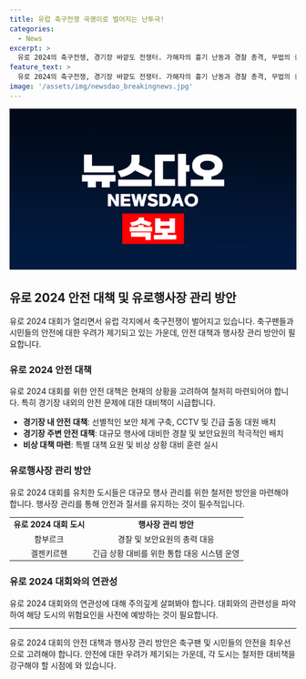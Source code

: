 ```yaml
---
title: 유럽 축구전쟁 곡괭이로 벌어지는 난투극!
categories:
  - News
excerpt: >
  유로 2024의 축구전쟁, 경기장 바깥도 전쟁터. 가해자의 흉기 난동과 경찰 총격, 무법의 증거. 독일 함부르크와 겔젠키르헨에서는 시민들과 경찰 위협하는 사건 발생. 유로 대회 시작으로 세계 축구팬 몰려드는 독일, IS 테러위협까지. 게임을 넘어선 폭력으로 축제 뒤편에는 긴장감. -김호영
feature_text: >
  유로 2024의 축구전쟁, 경기장 바깥도 전쟁터. 가해자의 흉기 난동과 경찰 총격, 무법의 증거. 독일 함부르크와 겔젠키르헨에서는 시민들과 경찰 위협하는 사건 발생. 유로 대회 시작으로 세계 축구팬 몰려드는 독일, IS 테러위협까지. 게임을 넘어선 폭력으로 축제 뒤편에는 긴장감. -김호영
image: '/assets/img/newsdao_breakingnews.jpg'
---
```


<p><img src="/assets/img/newsdao_breakingnews.jpg" alt="firstkoreanews 속보" /></p>

<h2 data-ke-size="size26">유로 2024 안전 대책 및 유로행사장 관리 방안</h2>

<p data-ke-size="size16">유로 2024 대회가 열리면서 유럽 각지에서 축구전쟁이 벌어지고 있습니다. 축구팬들과 시민들의 안전에 대한 우려가 제기되고 있는 가운데, 안전 대책과 행사장 관리 방안이 필요합니다.</p>

<h3>유로 2024 안전 대책</h3>

<p data-ke-size="size16">유로 2024 대회를 위한 안전 대책은 현재의 상황을 고려하여 철저히 마련되어야 합니다. 특히 경기장 내외의 안전 문제에 대한 대비책이 시급합니다.</p>

<ul>
    <li><b>경기장 내 안전 대책</b>: 선별적인 보안 체계 구축, CCTV 및 긴급 출동 대원 배치</li>
    <li><b>경기장 주변 안전 대책</b>: 대규모 행사에 대비한 경찰 및 보안요원의 적극적인 배치</li>
    <li><b>비상 대책 마련</b>: 특별 대책 요원 및 비상 상황 대비 훈련 실시</li>
</ul>

<h3>유로행사장 관리 방안</h3>

<p data-ke-size="size16">유로 2024 대회를 유치한 도시들은 대규모 행사 관리를 위한 철저한 방안을 마련해야 합니다. 행사장 관리를 통해 안전과 질서를 유지하는 것이 필수적입니다.</p>

<table>
    <tr>
        <td style="text-align: center; height: 17px;"><b>유로 2024 대회 도시</b></td>
        <td style="text-align: center; height: 17px;"><b>행사장 관리 방안</b></td>
    </tr>
    <tr>
        <td style="text-align: center; height: 17px;">함부르크</td>
        <td style="text-align: center; height: 17px;">경찰 및 보안요원의 총력 대응</td>
    </tr>
    <tr>
        <td style="text-align: center; height: 17px;">겔젠키르헨</td>
        <td style="text-align: center; height: 17px;">긴급 상황 대비를 위한 통합 대응 시스템 운영</td>
    </tr>
</table>

<h3>유로 2024 대회와의 연관성</h3>

<p data-ke-size="size16">유로 2024 대회와의 연관성에 대해 주의깊게 살펴봐야 합니다. 대회와의 관련성을 파악하여 해당 도시의 위험요인을 사전에 예방하는 것이 필요합니다.</p>

<hr>

<p data-ke-size="size16">유로 2024 대회의 안전 대책과 행사장 관리 방안은 축구팬 및 시민들의 안전을 최우선으로 고려해야 합니다. 안전에 대한 우려가 제기되는 가운데, 각 도시는 철저한 대비책을 강구해야 할 시점에 와 있습니다. </p>

